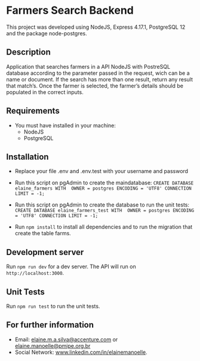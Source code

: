 # Farmers Search Backend

This project was developed using NodeJS, Express 4.17.1, PostgreSQL 12 and the package node-postgres.

## Description

Application that searches farmers in a API NodeJS with PostreSQL database according to the parameter passed in the request, wich can be a name or document. If the search has more than one result, return any result that match’s. Once the farmer is selected, the farmer’s details should be populated in the correct inputs.

## Requirements
* You must have installed in your machine:
  * NodeJS
  * PostgreSQL

## Installation

* Replace your file .env and .env.test with your username and password

* Run this script on pgAdmin to create the maindatabase:
`CREATE DATABASE elaine_farmers
    WITH 
    OWNER = postgres
    ENCODING = 'UTF8'
    CONNECTION LIMIT = -1;`

* Run this script on pgAdmin to create the database to run the unit tests:
`CREATE DATABASE elaine_farmers_test
    WITH 
    OWNER = postgres
    ENCODING = 'UTF8'
    CONNECTION LIMIT = -1;`  
    
* Run `npm install` to install all dependencies and to run the migration that create the table farms.

## Development server

Run `npm run dev` for a dev server. The API will run on `http://localhost:3000`.

## Unit Tests

Run `npm run test` to run the unit tests.


## For further information

* Email: elaine.m.a.silva@accenture.com or elaine.manoelle@pmipe.org.br
* Social Network: www.linkedin.com/in/elainemanoelle.
